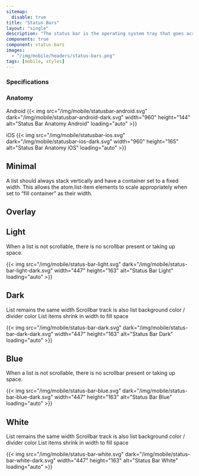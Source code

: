 ```yaml
---
sitemap:
  disable: true
title: "Status Bars"
layout: "single"
description: "The status bar is the operating system tray that goes across the top of the device screen."
components: true
component: status-bars
images:
  - "/img/mobile/headers/status-bars.png"
tags: [mobile, styles]
---
```


### Specifications

### Anatomy

Android
{{< img src="/img/mobile/statusbar-android.svg" dark="/img/mobile/statusbar-android-dark.svg" width="960" height="144" alt="Status Bar Anatomy Android" loading="auto" >}}

iOS
{{< img src="/img/mobile/statusbar-ios.svg" dark="/img/mobile/statusbar-ios-dark.svg" width="960" height="165" alt="Status Bar Anatomy iOS" loading="auto" >}}

## Minimal

A list should always stack vertically and have a container set to a fixed width.  This allows the atom.list-item elements to scale appropriately when set to “fill container” as their width.

## Overlay

## Light

When a list is not scrollable, there is no scrollbar present or taking up space.

{{< img src="/img/mobile/status-bar-light.svg" dark="/img/mobile/status-bar-light-dark.svg" width="447" height="163" alt="Status Bar Light" loading="auto" >}}

## Dark

List remains the same width
Scrollbar track is also list background color / divider color
List items shrink in width to fill space

{{< img src="/img/mobile/status-bar-dark.svg" dark="/img/mobile/status-bar-dark-dark.svg" width="447" height="163" alt="Status Bar Dark" loading="auto" >}}

## Blue

When a list is not scrollable, there is no scrollbar present or taking up space.

{{< img src="/img/mobile/status-bar-blue.svg" dark="/img/mobile/status-bar-blue-dark.svg" width="447" height="163" alt="Status Bar Blue" loading="auto" >}}

## White

List remains the same width
Scrollbar track is also list background color / divider color
List items shrink in width to fill space

{{< img src="/img/mobile/status-bar-white.svg" dark="/img/mobile/status-bar-white-dark.svg" width="447" height="163" alt="Status Bar White" loading="auto" >}}
